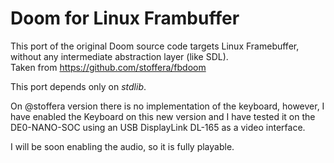 # Doom for Linux Frambuffer

This port of the original Doom source code targets Linux Framebuffer, without any intermediate abstraction layer (like SDL).  
Taken from https://github.com/stoffera/fbdoom

This port depends only on *stdlib*.

On @stoffera version there is no implementation of the keyboard, however, I have enabled the Keyboard on this new version and I have tested it on the DE0-NANO-SOC using an USB DisplayLink DL-165 as a video interface.

I will be soon enabling the audio, so it is fully playable.
